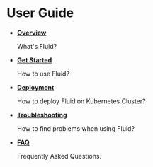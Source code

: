 # User Guide

- [**Overview**](https://github.com/fluid-cloudnative/fluid/blob/master/docs/en/userguide/overview.md)

    What's Fluid?

- [**Get Started**](https://github.com/fluid-cloudnative/fluid/blob/master/docs/en/userguide/get_started.md)

    How to use Fluid?

- [**Deployment**](https://github.com/fluid-cloudnative/fluid/blob/master/docs/en/userguide/install.md)

    How to deploy Fluid on Kubernetes Cluster?

- [**Troubleshooting**](https://github.com/fluid-cloudnative/fluid/blob/master/docs/en/userguide/troubleshooting.md)

    How to find problems when using Fluid?

- [**FAQ**](https://github.com/fluid-cloudnative/fluid/blob/master/docs/en/userguide/faq.md)

    Frequently Asked Questions.

